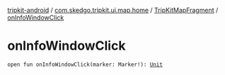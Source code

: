 [tripkit-android](../../index.md) / [com.skedgo.tripkit.ui.map.home](../index.md) / [TripKitMapFragment](index.md) / [onInfoWindowClick](./on-info-window-click.md)

# onInfoWindowClick

`open fun onInfoWindowClick(marker: Marker!): `[`Unit`](https://kotlinlang.org/api/latest/jvm/stdlib/kotlin/-unit/index.html)